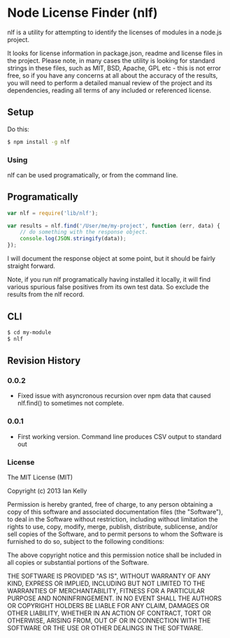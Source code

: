 # Node License Finder (nlf)

nlf is a utility for attempting to identify the licenses of modules in a node.js project.

It looks for license information in package.json, readme and license files in the project.  Please note, in many cases
the utility is looking
for standard strings in these files, such as MIT, BSD, Apache, GPL etc - this is not error free, so if you have any 
concerns at all about the accuracy of the results, you will need to perform a detailed manual review of the project
and its dependencies, reading all terms of any included or referenced license.

## Setup

Do this:

```sh
$ npm install -g nlf

```

### Using

nlf can be used programatically, or from the command line.

## Programatically

```javascript
var nlf = require('lib/nlf');

var results = nlf.find('/User/me/my-project', function (err, data) {
	// do something with the response object.
	console.log(JSON.stringify(data));
});
```

I will document the response object at some point, but it should be fairly straight forward.

Note, if you run nlf programatically having installed it locally, it will find various spurious false positives from its own test data. So exclude the results from the nlf record.

## CLI

```sh
$ cd my-module
$ nlf
```

## Revision History

### 0.0.2

- Fixed issue with asyncronous recursion over npm data that caused nlf.find() to sometimes not complete.

### 0.0.1

- First working version.  Command line produces CSV output to standard out

### License

The MIT License (MIT)

Copyright (c) 2013 Ian Kelly

Permission is hereby granted, free of charge, to any person obtaining a copy
of this software and associated documentation files (the "Software"), to deal
in the Software without restriction, including without limitation the rights
to use, copy, modify, merge, publish, distribute, sublicense, and/or sell
copies of the Software, and to permit persons to whom the Software is
furnished to do so, subject to the following conditions:

The above copyright notice and this permission notice shall be included in
all copies or substantial portions of the Software.

THE SOFTWARE IS PROVIDED "AS IS", WITHOUT WARRANTY OF ANY KIND, EXPRESS OR
IMPLIED, INCLUDING BUT NOT LIMITED TO THE WARRANTIES OF MERCHANTABILITY,
FITNESS FOR A PARTICULAR PURPOSE AND NONINFRINGEMENT. IN NO EVENT SHALL THE
AUTHORS OR COPYRIGHT HOLDERS BE LIABLE FOR ANY CLAIM, DAMAGES OR OTHER
LIABILITY, WHETHER IN AN ACTION OF CONTRACT, TORT OR OTHERWISE, ARISING FROM,
OUT OF OR IN CONNECTION WITH THE SOFTWARE OR THE USE OR OTHER DEALINGS IN
THE SOFTWARE.

[node.js]: http://nodejs.org
[mocha]: http://visionmedia.github.com/mocha/
[(MIT)]: http://opensource.org/licenses/MIT

